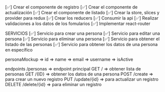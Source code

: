 [✅] Crear el componente de registro
[✅] Crear el componente de actualización
[✅] Crear el componente de listado
[✅] Crear la store, slices y provider para redux
[✅] Crear los reducers
[✅] Consumir la api 
[✅] Realizar validaciones a los datos de los fomularios
[✅] Implementar react-router

SERVICIOS
[✅] Servicio para crear una persona
[✅] Servicio para editar una persona
[✅] Servicio para eliminar una persona
[✅] Servicio para obtener el listado de las personas
[✅] Servicio para obtener los datos de una persona en específico


personaMockup
=> id
=> name
=> email
=> username
=> isActive


endpoints
/personas => endpoint principal
GET / => obtener lista de personas
GET /{ID} => obtener los datos de una persona
POST /create => para crear un nuevo registro
PUT /update/{id} => para actualizar un registro
DELETE /delete/{id} => para eliminar un registro